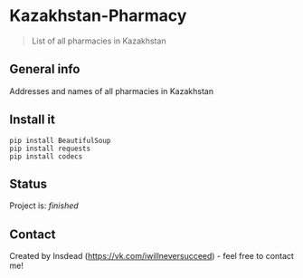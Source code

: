# Kazakhstan-Pharmacy
> List of all pharmacies in Kazakhstan

## General info
Addresses and names of all pharmacies in Kazakhstan

## Install it
`pip install BeautifulSoup`<br/>
`pip install requests`<br/>
`pip install codecs`<br/>

## Status
Project is: _finished_

## Contact
Created by Insdead (https://vk.com/iwillneversucceed) - feel free to contact me!
